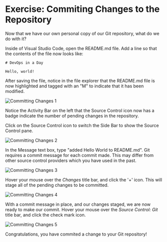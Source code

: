 # Exercise: Commiting Changes to the Repository

Now that we have our own personal copy of our Git repository, what do we do with it?

Inside of Visual Studio Code, open the README.md file.  Add a line so that the contents of the file now looks like:

```
# DevOps in a Day

Hello, world!
```

After saving the file, notice in the file explorer that the README.md file is now highlighted and tagged with an "M" to indicate that it has been modified.

![Committing Changes 1](/.attachments/images/Getting-Started-with-Git/Committing-Changes-1.png)

Notice the Activity Bar on the left that the Source Control icon now has a badge indicate the number of pending changes in the repository.

Click on the Source Control icon to switch the Side Bar to show the Source Control pane.

![Committing Changes 2](/.attachments/images/Getting-Started-with-Git/Committing-Changes-2.png)

In the Message text box, type "added Hello World to README.md".  Git requires a commit message for each commit made.  This may differ from other source control providers which you have used in the past.

![Committing Changes 3](/.attachments/images/Getting-Started-with-Git/Committing-Changes-3.png)

Hover your mouse over the *Changes* title bar, and click the '+' icon.  This will stage all of the pending changes to be committed.

![Committing Changes 4](/.attachments/images/Getting-Started-with-Git/Committing-Changes-4.png)

With a commit message in place, and our changes staged, we are now ready to make our commit.  Hover your mouse over the *Source Control: Git* title bar, and click the check mark icon.

![Committing Changes 5](/.attachments/images/Getting-Started-with-Git/Committing-Changes-5.png)

Congratulations, you have commited a change to your Git repository!